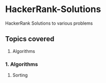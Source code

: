 # HackerRank-Solutions
HackerRank Solutions to various problems 

## Topics covered 
1. Algorithms

### 1. Algorithms
1. Sorting
